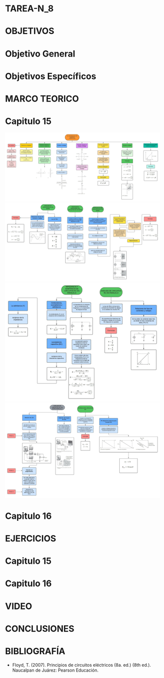 # TAREA-N_8

# OBJETIVOS

# Objetivo General

# Objetivos Específicos

# MARCO TEORICO

# Capitulo 15

![](https://github.com/jamora9/TAREA-N_8/blob/main/IMA/Blank%20diagram.jpeg)
![](https://github.com/jamora9/TAREA-N_8/blob/main/IMA/2.jpeg)
![](https://github.com/jamora9/TAREA-N_8/blob/main/IMA/3.jpeg)
![](https://github.com/jamora9/TAREA-N_8/blob/main/IMA/4.jpeg)

# Capitulo 16

# EJERCICIOS

# Capitulo 15

# Capitulo 16

# VIDEO

# CONCLUSIONES

# BIBLIOGRAFÍA
- Floyd, T. (2007). Principios de circuitos eléctricos (8a. ed.) (8th ed.). Naucalpan de Juárez: Pearson Educación.
